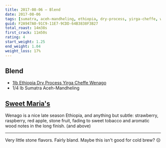```yaml
---
title: 2017-08-06 — Blend
date: 2017-08-06
tags: [sumatra, aceh-mandheling, ethiopia, dry-process, yirga-cheffe, wenago]
guid: F2A947A0-91C9-11E7-9CDD-64B3838F3B27
total_roast: 14m38s
first_crack: 11m50s
rating: 4
start_weight: 1.25
end_weight: 1.04
weight_loss: 17%
---
```

## Blend

 * [1lb Ethiopia Dry Process Yirga Cheffe Wenago][sm]
 * 1/4 lb Sumatra Aceh-Mandheling

## [Sweet Maria's][sm]

Wenago is a nice late season Ethiopia, and anything but subtle: strawberry,
raspberry, red apple, stone fruit, fading to sweet tobacco and aromatic wood
notes in the long finish. (and above)

---

Very little stone flavors.  Fairly bland.  Maybe this isn't good for cold brew?
☹

[sm]: https://www.sweetmarias.com/product/ethiopia-dry-process-yirga-cheffe-wenago-5322
